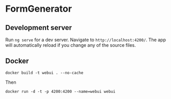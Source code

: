 # FormGenerator

## Development server

Run `ng serve` for a dev server. Navigate to `http://localhost:4200/`. The app will automatically reload if you change any of the source files.

## Docker

`docker build -t webui . --no-cache`

Then

`docker run -d -t -p 4200:4200 --name=webui webui`
